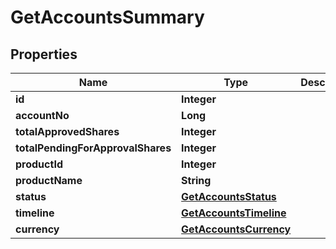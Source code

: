 
# GetAccountsSummary

## Properties
Name | Type | Description | Notes
------------ | ------------- | ------------- | -------------
**id** | **Integer** |  |  [optional]
**accountNo** | **Long** |  |  [optional]
**totalApprovedShares** | **Integer** |  |  [optional]
**totalPendingForApprovalShares** | **Integer** |  |  [optional]
**productId** | **Integer** |  |  [optional]
**productName** | **String** |  |  [optional]
**status** | [**GetAccountsStatus**](GetAccountsStatus.md) |  |  [optional]
**timeline** | [**GetAccountsTimeline**](GetAccountsTimeline.md) |  |  [optional]
**currency** | [**GetAccountsCurrency**](GetAccountsCurrency.md) |  |  [optional]



